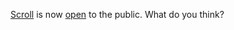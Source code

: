 <a href="https://scroll.com/">Scroll</a> is now <a href="https://twitter.com/tryscroll/status/1222157508124532737">open</a> to the public. What do you think? 
